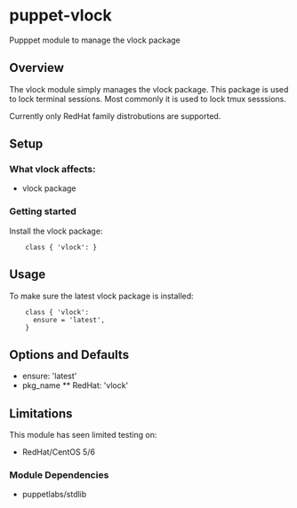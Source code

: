 # puppet-vlock
Pupppet module to manage the vlock package

## Overview

The vlock module simply manages the vlock package. This package is used to lock
terminal sessions. Most commonly it is used to lock tmux sesssions.

Currently only RedHat family distrobutions are supported.

## Setup

### What vlock affects:

* vlock package

### Getting started

Install the vlock package:

```puppet
    class { 'vlock': }
```

## Usage

To make sure the latest vlock package is installed:

```puppet
    class { 'vlock':
      ensure = 'latest',
    }
```

## Options and Defaults

* ensure: 'latest'
* pkg_name
** RedHat: 'vlock'

## Limitations

This module has seen limited testing on:

* RedHat/CentOS 5/6

### Module Dependencies

* puppetlabs/stdlib
